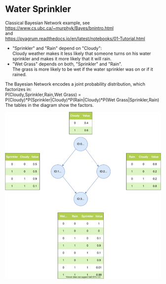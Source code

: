 # Water Sprinkler
Classical Bayesian Network example, see  
https://www.cs.ubc.ca/~murphyk/Bayes/bnintro.html  
and  
https://pyagrum.readthedocs.io/en/latest/notebooks/01-Tutorial.html  

- "Sprinkler" and "Rain" depend on "Cloudy":  
Cloudy weather makes it less likely that someone turns on his water sprinkler and makes it more likely that it will rain.
- "Wet Grass" depends on both, "Sprinkler" and "Rain".  
The grass is more likely to be wet if the water sprinkler was on or if it rained.  

The Bayesian Network encodes a joint probability distribution, which factorizes in:  
P(Cloudy,Sprinkler,Rain,Wet Grass) = P(Cloudy)\*P(Sprinkler|Cloudy)\*P(Rain|Cloudy)\*P(Wet Grass|Sprinkler,Rain)  
The tables in the diagram show the factors.

![](water_sprinkler.svg)